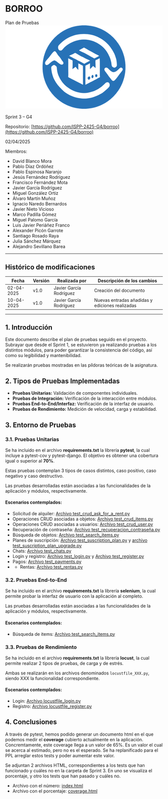 # BORROO

Plan de Pruebas
![](../imagenes/borrooLogo.png)

Sprint 3 – G4

Repositorio: [https://github.com/ISPP-2425-G4/borroo](https://github.com/ISPP-2425-G4/borroo)

02/04/2025

Miembros:

-   David Blanco Mora
-   Pablo Díaz Ordóñez
-   Pablo Espinosa Naranjo
-   Jesús Fernández Rodríguez
-   Francisco Fernández Mota
-   Javier García Rodríguez
-   Miguel González Ortiz
-   Álvaro Martín Muñoz
-   Ignacio Naredo Bernardos
-   Javier Nieto Vicioso
-   Marco Padilla Gómez
-   Miguel Palomo García
-   Luis Javier Periáñez Franco
-   Alexander Picón Garrote
-   Santiago Rosado Raya
-   Julia Sánchez Márquez
-   Alejandro Sevillano Barea

----------------
## **Histórico de modificaciones**

| Fecha      | Versión | Realizada por   | Descripción de los cambios |
| ---------- | ------- | --------------- | -------------------------- |
| 02-04-2025 | v1.0    | Javier García Rodríguez | Creación del documento |
| 10-04-2025 | v1.0    | Javier García Rodríguez | Nuevas entradas añadidas y ediciones realizadas |

----------------

## 1. Introducción
Este documento describe el plan de pruebas seguido en el proyecto. Subrayar que desde el Sprint 1, se estuvieron ya realizando pruebas a los distintos módulos, para poder garantizar la consistencia del código, así como su legibilidad y mantenibilidad.

Se realizarán pruebas mostradas en las píldoras teóricas de la asignatura.


## 2. Tipos de Pruebas Implementadas
- **Pruebas Unitarias:** Validación de componentes individuales.
- **Pruebas de Integración:** Verificación de la interacción entre módulos.
- **Pruebas End-to-End/Interfaz:** Verificación de la interfaz de usuario.
- **Pruebas de Rendimiento:** Medición de velocidad, carga y estabilidad.

## 3. Entorno de Pruebas

### 3.1. Pruebas Unitarias

Se ha incluido en el archivo **requirements.txt** la librería **pytest**, la cual incluye a  pytest-cov y pytest-django. El objetivo es obtener una cobertura igual o superior al **70%**.

Estas pruebas contemplan 3 tipos de casos distintos, caso positivo, caso negativo y caso destructivo. 

Las pruebas desarrolladas están asociadas a las funcionalidades de la aplicación y módulos, respectivamente.

#### Escenarios contemplados:

- Solicitud de alquiler: [Archivo test_crud_ask_for_a_rent.py](../../backend/tests/unit/test_crud_ask_for_a_rent.py)  
- Operaciones CRUD asociadas a objetos: [Archivo test_crud_items.py](../../backend/tests/unit/test_crud_items.py)
- Operaciones CRUD asociadas a usuarios: [Archivo test_crud_user.py](../../backend/tests/unit/test_crud_user.py)
- Recuperación de contraseña: [Archivo test_recuperacion_contraseña.py](../../backend/tests/unit/test_recuperacion_contraseña.py)
- Búsqueda de objetos: [Archivo test_search_items.py](../../backend/tests/unit/test_search_items.py)
- Planes de suscripción: [Archivo test_suscription_plan.py](../../backend/tests/unit/test_suscription_plan.py) y [archivo test_suscription_plan_upgrade.py](../../backend/tests/unit/test_suscription_plan_upgrade.py)
- Chats: [Archivo test_chats.py](../../backend/tests/unit/test_chats.py)
- Login y registro: [Archivo test_login.py](../../backend/tests/unit/test_login.py) y [Archivo test_register.py](../../backend/tests/unit/test_register.py)
- Pagos: [Archivo test_payments.py](../../backend/tests/unit/test_payments.py)
- - Rentas: [Archivo test_rentas.py](../../backend/tests/unit/test_rentas.py)



### 3.2. Pruebas End-to-End

Se ha incluido en el archivo **requirements.txt** la librería **selenium**, la cual permite probar la interfaz de usuario con la aplicación al completo.

Las pruebas desarrolladas están asociadas a las funcionalidades de la aplicación y módulos, respectivamente.

#### Escenarios contemplados:

- Búsqueda de items: [Archivo test_search_items.py](../../backend/tests/e2e/test_search_items.py)


### 3.3. Pruebas de Rendimiento

Se ha incluido en el archivo **requirements.txt** la librería **locust**, la cual permite realizar 2 tipos de pruebas, de carga y de estrés.

Ambas se realizarán en los archivos denominados `locustfile_XXX.py`, siendo XXX la funcionalidad correspondiente.

#### Escenarios contemplados:

- Login: [Archivo locustfile_login.py](../../backend/tests/performance/locustfile_login.py)
- Registro: [Archivo locustfile_register.py](../../backend/tests/performance/locustfile_register.py)

## 4. Conclusiones

A través de pytest, hemos podido generar un documento html en el que podemos medir el **coverage** cubierto actualmente en la aplicación. Concremtamente, este coverage llega a un valor de 65%. Es un valor el cual se acerca al estimado, pero no es el esperado. Se ha replanificado para el PPL arreglar estos tests y poder aumentar este valor.

Se adjuntan 2 archivos HTML, correspondientes a los tests que han funcionado y cuáles no en la carpeta de Sprint 3. En uno se visualiza el porcentaje, y otro los tests que han pasado y cuáles no.

- Archivo con el número: [index.html](./Testing/index.html)
- Archivo con el porcentaje: [coverage.html](./Testing/coverage.html)

